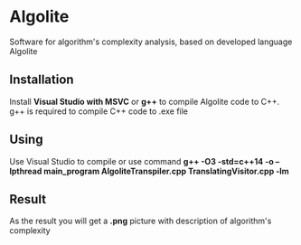 # Algolite
Software for algorithm's complexity analysis, based on developed language Algolite

## Installation
Install **Visual Studio with MSVC** or **g++** to compile Algolite code to C++. g++ is required to compile C++ code to .exe file

## Using
Use Visual Studio to compile or use command **g++ -O3 -std=c++14 -o –lpthread main_program AlgoliteTranspiler.cpp TranslatingVisitor.cpp -lm**

## Result
As the result you will get a **.png** picture with description of algorithm's complexity 
